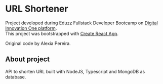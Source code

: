 # URL Shortener
Project developed during Eduzz Fullstack Developer Bootcamp on [Digital Innovation One platform](https://digitalinnovation.one/).\
This project was bootstrapped with [Create React App](https://github.com/facebook/create-react-app).

Original code by Alexia Pereira.

## About project

API to shorten URL built with NodeJS, Typescript and MongoDB as database.
